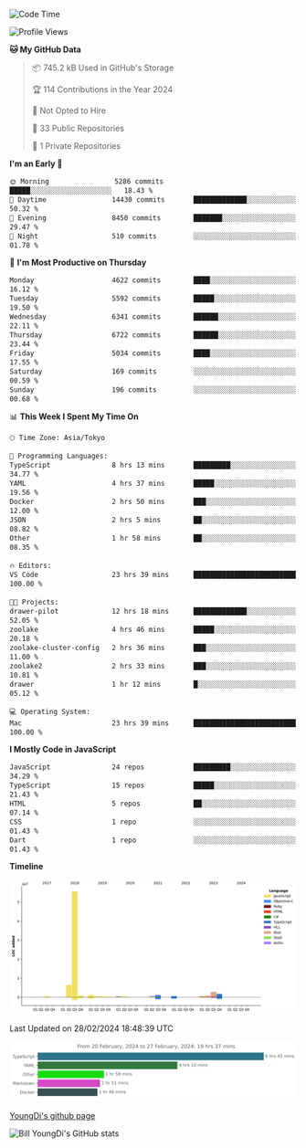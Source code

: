 <!--START_SECTION:waka-->
![Code Time](http://img.shields.io/badge/Code%20Time-422%20hrs%2047%20mins-blue)

![Profile Views](http://img.shields.io/badge/Profile%20Views-25-blue)

**🐱 My GitHub Data** 

> 📦 745.2 kB Used in GitHub's Storage 
 > 
> 🏆 114 Contributions in the Year 2024
 > 
> 🚫 Not Opted to Hire
 > 
> 📜 33 Public Repositories 
 > 
> 🔑 1 Private Repositories 
 > 
**I'm an Early 🐤** 

```text
🌞 Morning                5286 commits        █████░░░░░░░░░░░░░░░░░░░░   18.43 % 
🌆 Daytime                14430 commits       █████████████░░░░░░░░░░░░   50.32 % 
🌃 Evening                8450 commits        ███████░░░░░░░░░░░░░░░░░░   29.47 % 
🌙 Night                  510 commits         ░░░░░░░░░░░░░░░░░░░░░░░░░   01.78 % 
```
📅 **I'm Most Productive on Thursday** 

```text
Monday                   4622 commits        ████░░░░░░░░░░░░░░░░░░░░░   16.12 % 
Tuesday                  5592 commits        █████░░░░░░░░░░░░░░░░░░░░   19.50 % 
Wednesday                6341 commits        ██████░░░░░░░░░░░░░░░░░░░   22.11 % 
Thursday                 6722 commits        ██████░░░░░░░░░░░░░░░░░░░   23.44 % 
Friday                   5034 commits        ████░░░░░░░░░░░░░░░░░░░░░   17.55 % 
Saturday                 169 commits         ░░░░░░░░░░░░░░░░░░░░░░░░░   00.59 % 
Sunday                   196 commits         ░░░░░░░░░░░░░░░░░░░░░░░░░   00.68 % 
```


📊 **This Week I Spent My Time On** 

```text
🕑︎ Time Zone: Asia/Tokyo

💬 Programming Languages: 
TypeScript               8 hrs 13 mins       █████████░░░░░░░░░░░░░░░░   34.77 % 
YAML                     4 hrs 37 mins       █████░░░░░░░░░░░░░░░░░░░░   19.56 % 
Docker                   2 hrs 50 mins       ███░░░░░░░░░░░░░░░░░░░░░░   12.00 % 
JSON                     2 hrs 5 mins        ██░░░░░░░░░░░░░░░░░░░░░░░   08.82 % 
Other                    1 hr 58 mins        ██░░░░░░░░░░░░░░░░░░░░░░░   08.35 % 

🔥 Editors: 
VS Code                  23 hrs 39 mins      █████████████████████████   100.00 % 

🐱‍💻 Projects: 
drawer-pilot             12 hrs 18 mins      █████████████░░░░░░░░░░░░   52.05 % 
zoolake                  4 hrs 46 mins       █████░░░░░░░░░░░░░░░░░░░░   20.18 % 
zoolake-cluster-config   2 hrs 36 mins       ███░░░░░░░░░░░░░░░░░░░░░░   11.00 % 
zoolake2                 2 hrs 33 mins       ███░░░░░░░░░░░░░░░░░░░░░░   10.81 % 
drawer                   1 hr 12 mins        █░░░░░░░░░░░░░░░░░░░░░░░░   05.12 % 

💻 Operating System: 
Mac                      23 hrs 39 mins      █████████████████████████   100.00 % 
```

**I Mostly Code in JavaScript** 

```text
JavaScript               24 repos            █████████░░░░░░░░░░░░░░░░   34.29 % 
TypeScript               15 repos            █████░░░░░░░░░░░░░░░░░░░░   21.43 % 
HTML                     5 repos             ██░░░░░░░░░░░░░░░░░░░░░░░   07.14 % 
CSS                      1 repo              ░░░░░░░░░░░░░░░░░░░░░░░░░   01.43 % 
Dart                     1 repo              ░░░░░░░░░░░░░░░░░░░░░░░░░   01.43 % 
```



**Timeline**

![Lines of Code chart](https://raw.githubusercontent.com/Youngdi/Youngdi/master/assets/bar_graph.png)


 Last Updated on 28/02/2024 18:48:39 UTC
<!--END_SECTION:waka-->

![wakatime](./images/stat.svg)

[YoungDi's github page](https://youngdi.github.io)

![Bill YoungDi's GitHub stats](https://github-readme-stats.vercel.app/api?username=youngdi&count_private=true&show_icons=true)
